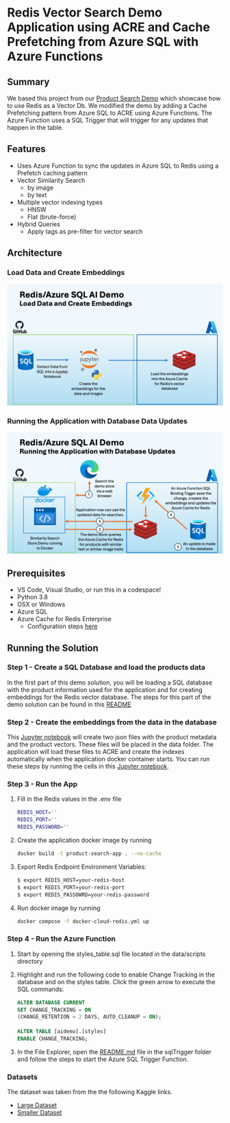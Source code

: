 # Redis Vector Search Demo Application using ACRE and Cache Prefetching from Azure SQL with Azure Functions

## Summary

We based this project from our [Product Search Demo](<https://github.com/redis-developer/redis-product-search>) which showcase how to use Redis as a Vector Db. We modified the demo by adding a Cache Prefetching pattern from Azure SQL to ACRE using Azure Functions. The Azure Function uses a SQL Trigger that will trigger for any updates that happen in the table.

## Features

- Uses Azure Function to sync the updates in Azure SQL to Redis using a Prefetch caching pattern
- Vector Similarity Search
  - by image
  - by text
- Multiple vector indexing types
  - HNSW
  - Flat (brute-force)
- Hybrid Queries
  - Apply tags as pre-filter for vector search

## Architecture

### Load Data and Create Embeddings

![A picture of the architecture of a SQL Database, Azure Function, and Redis Vector Database](./media/arch1.png)

### Running the Application with Database Data Updates

![A picture of the architecture of a SQL Database, Azure Function, and Redis Vector Database with an application running using these components](./media/arch2.png)

## Prerequisites

- VS Code, Visual Studio, or run this in a codespace!
- Python 3.8
- OSX or Windows
- Azure SQL
- Azure Cache for Redis Enterprise
  - Configuration steps [here](https://learn.microsoft.com/en-us/azure/azure-cache-for-redis/quickstart-create-redis-enterprise)

## Running the Solution

### Step 1 - Create a SQL Database and load the products data

In the first part of this demo solution, you will be loading a SQL database with the product information used for the application and for creating embeddings for the Redis vector database. The steps for this part of the demo solution can be found in this [README](./data/README.md)

### Step 2 - Create the embeddings from the data in the database

This [Jupyter notebook](./data/prep_data.ipynb) will create two json files with the product metadata and the product vectors. These files will be placed in the data folder. The application will load these files to ACRE and create the indexes automatically when the application docker container starts. You can run these steps by running the cells in this [Jupyter notebook](./data/prep_data.ipynb).

### Step 3 - Run the App

1. Fill in the Redis values in the .env file

    ```BASH
    REDIS_HOST=''
    REDIS_PORT=''
    REDIS_PASSWORD=''
    ```
1. Create the application docker image by running

    ```BASH
    docker build -t product-search-app . --no-cache
    ```

1. Export Redis Endpoint Environment Variables:

    ```BASH
    $ export REDIS_HOST=your-redis-host
    $ export REDIS_PORT=your-redis-port
    $ export REDIS_PASSOWRD=your-redis-password
    ```

1. Run docker image by running

    ```BASH
    docker compose -f docker-cloud-redis.yml up
    ```


### Step 4 - Run the Azure Function

1. Start by opening the styles_table.sql file located in the data/scripts directory

1. Highlight and run the following code to enable Change Tracking in the database and on the styles table. Click the green arrow to execute the SQL commands:

    ```SQL
    ALTER DATABASE CURRENT
    SET CHANGE_TRACKING = ON
    (CHANGE_RETENTION = 2 DAYS, AUTO_CLEANUP = ON);

    ALTER TABLE [aidemo].[styles]
    ENABLE CHANGE_TRACKING;
    ```

1. In the File Explorer, open the [README.md](./sqlTrigger/README.md) file in the sqlTrigger folder and follow the steps to start the Azure SQL Trigger Function.

### Datasets

The dataset was taken from the the following Kaggle links.

- [Large Dataset](https://www.kaggle.com/datasets/paramaggarwal/fashion-product-images-dataset)
- [Smaller Dataset](https://www.kaggle.com/datasets/paramaggarwal/fashion-product-images-small)